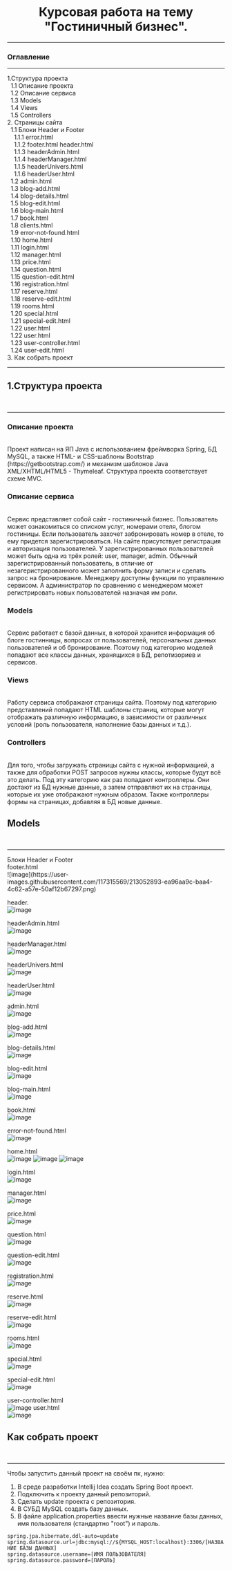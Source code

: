 <h1 align="center">Курсовая работа на тему "Гостиничный бизнес".</h1>
<hr>
<h3> Оглавление </h3>
<hr>
1.Структура проекта<br>
&nbsp;&nbsp;1.1 Описание проекта<br>
&nbsp;&nbsp;1.2 Описание сервиса<br>
&nbsp;&nbsp;1.3 Models<br>
&nbsp;&nbsp;1.4 Views<br>
&nbsp;&nbsp;1.5 Controllers<br>
2. Страницы сайта<br>
&nbsp;&nbsp;1.1 Блоки Header и Footer<br>
&nbsp;&nbsp;&nbsp;&nbsp;1.1.1 error.html <br>
&nbsp;&nbsp;&nbsp;&nbsp;1.1.2 footer.html header.html<br>
&nbsp;&nbsp;&nbsp;&nbsp;1.1.3 headerAdmin.html<br>
&nbsp;&nbsp;&nbsp;&nbsp;1.1.4 headerManager.html<br>
&nbsp;&nbsp;&nbsp;&nbsp;1.1.5 headerUnivers.html<br>
&nbsp;&nbsp;&nbsp;&nbsp;1.1.6 headerUser.html <br>
&nbsp;&nbsp;1.2 admin.html<br>
&nbsp;&nbsp;1.3 blog-add.html<br>
&nbsp;&nbsp;1.4 blog-details.html<br>
&nbsp;&nbsp;1.5 blog-edit.html<br>
&nbsp;&nbsp;1.6 blog-main.html<br>
&nbsp;&nbsp;1.7 book.html<br>
&nbsp;&nbsp;1.8 clients.html<br>
&nbsp;&nbsp;1.9 error-not-found.html <br>
&nbsp;&nbsp;1.10 home.html <br>
&nbsp;&nbsp;1.11 login.html<br>
&nbsp;&nbsp;1.12 manager.html<br>
&nbsp;&nbsp;1.13 price.html<br>
&nbsp;&nbsp;1.14 question.html<br>
&nbsp;&nbsp;1.15 question-edit.html<br>
&nbsp;&nbsp;1.16 registration.html<br>
&nbsp;&nbsp;1.17 reserve.html<br>
&nbsp;&nbsp;1.18 reserve-edit.html<br>
&nbsp;&nbsp;1.19 rooms.html<br>
&nbsp;&nbsp;1.20 special.html<br>
&nbsp;&nbsp;1.21 special-edit.html<br>
&nbsp;&nbsp;1.22 user.html<br>
&nbsp;&nbsp;1.22 user.html<br>
&nbsp;&nbsp;1.23 user-controller.html<br>
&nbsp;&nbsp;1.24 user-edit.html<br>
3. Как собрать проект<br>
<hr>
<h2> 1.Структура проекта</h2><br>
<hr>
<h3>Описание проекта</h3><br>
Проект написан на ЯП Java с использованием фреймворка Spring, БД MySQL, а также
HTML- и CSS-шаблоны Bootstrap (https://getbootstrap.com/) и
механизм шаблонов Java XML/XHTML/HTML5 - Thymeleaf. Структура проекта соответствует схеме MVC. 
<h3>Описание сервиса</h3><br>
<div>Сервис представляет собой сайт - гостиничный бизнес. Пользователь может ознакомиться со списком услуг, номерами отеля, блогом гостиницы. Eсли пользователь захочет забронировать номер в отеле, то ему придется зарегистрироваться. На сайте присутствует регистрация и авторизация пользователей. У зарегистрированных пользователей может быть одна из трёх ролей: user, manager, admin. Обычный зарегистрированный пользователь, в отличие от незагеристрированного может заполнить форму записи и сделать запрос на бронирование. Менеджеру доступны функции по управлению сервисом. А администратор по сравнению с менеджером может регистрировать новых пользователей назначая им роли.</div>
<h3>Models</h3><br>
<div></div>
<div>Сервис работает с базой данных, в которой хранится информация об блоге гостинницы,  вопросах от пользователей,  персональных данных пользователей и об бронирование. Поэтому под категорию моделей попадают все классы данных, хранящихся в БД, репотизориев и сервисов.</div>
<h3>Views</h3><br>
<div>Работу сервиса отображают страницы сайта. Поэтому под категорию представлений попадают HTML шаблоны страниц, которые могут отображать различную информацию, в зависимости от различных условий (роль пользователя, наполнение базы данных и т.д.).</div>
<h3>Controllers</h3><br>
<div>Для того, чтобы загружать страницы сайта с нужной информацией, а также для обработки POST запросов нужны классы, которые будут всё это делать. Под эту категорию как раз попадают контроллеры. Они достают из БД нужные данные, а затем отправляют их на страницы, которые их уже отображают нужным образом. Также контроллеры формы на страницах, добавляя в БД новые данные.</div>

<h2>Models</h2><br>
<hr>
<div>Блоки Header и Footer</div>
footer.html <br>
![image](https://user-images.githubusercontent.com/117315569/213052893-ea96aa9c-baa4-4c62-a57e-50af12b67297.png)


header.<br>
![image](https://user-images.githubusercontent.com/117315569/212823696-c5f45944-4dfb-48a2-96ef-498a2d2bd100.png)

headerAdmin.html<br>
![image](https://user-images.githubusercontent.com/117315569/212823870-d9c667d2-d389-4aac-ab20-c651c83c9450.png)

headerManager.html<br>
![image](https://user-images.githubusercontent.com/117315569/212823997-4d78d8f0-b2ce-482e-ac01-cd188f9088bf.png)

headerUnivers.html<br>
![image](https://user-images.githubusercontent.com/117315569/212824029-5abb9c6b-33bc-43a5-a88c-0270731a7e1d.png)

headerUser.html<br>
![image](https://user-images.githubusercontent.com/117315569/212824077-bd72f49e-32c2-436b-b921-8a7de72b7a48.png)

admin.html<br>
![image](https://user-images.githubusercontent.com/117315569/213049035-4d8efe23-09d8-47c4-bf1d-6c07d64b7a5b.png)

blog-add.html<br>
![image](https://user-images.githubusercontent.com/117315569/212824670-7df60c74-a128-48d0-8167-bdbccc3b8feb.png)

blog-details.html<br>
![image](https://user-images.githubusercontent.com/117315569/212824610-bf495418-2f05-48aa-b44c-1a1d23e73e91.png)

blog-edit.html<br>
![image](https://user-images.githubusercontent.com/117315569/212824697-8adaa8ed-65f1-413d-a6ca-1de020ab6b42.png)

blog-main.html<br>
![image](https://user-images.githubusercontent.com/117315569/212824586-32085d97-052d-4c90-ba20-d34c7608e555.png)

book.html<br>
![image](https://user-images.githubusercontent.com/117315569/213050111-854f29d8-21e8-48a6-a79b-53bf0930ec02.png)

error-not-found.html <br>
![image](https://user-images.githubusercontent.com/117315569/212825500-d60fb3ed-bfc0-4eda-9650-420db387469a.png)

 home.html <br>
 ![image](https://user-images.githubusercontent.com/117315569/212824381-f121d91b-5509-46e5-85ee-e27ae8e460fe.png)
![image](https://user-images.githubusercontent.com/117315569/212824438-b03faa3c-4073-491d-99b8-95e65de03ed7.png)
![image](https://user-images.githubusercontent.com/117315569/212824483-2dee0d41-b942-49cc-8738-892d094c0f63.png)

 login.html<br>
 ![image](https://user-images.githubusercontent.com/117315569/213050536-762e8b61-fe6a-4ad6-9b70-7add3e153a76.png)

 manager.html<br>
 ![image](https://user-images.githubusercontent.com/117315569/213051528-00aebfb5-c76d-4106-8c58-4f69db8ea977.png)

 price.html<br>
 ![image](https://user-images.githubusercontent.com/117315569/212824543-cb15aee6-e341-4736-9702-a598d85389d1.png)

 question.html<br>
 ![image](https://user-images.githubusercontent.com/117315569/212825241-4c041b88-be56-46f1-bc53-cab79e12b9d3.png)

 question-edit.html<br>
![image](https://user-images.githubusercontent.com/117315569/212825271-375df842-4fa1-4423-91d6-35e79c0efb37.png)


 registration.html<br>
 ![image](https://user-images.githubusercontent.com/117315569/213051959-bbf7ce00-8075-4476-9ed2-c27a62fc5de4.png)

 reserve.html<br>
 ![image](https://user-images.githubusercontent.com/117315569/212824812-69d220ed-e603-4f9f-9602-d113d8412e81.png)

 reserve-edit.html<br>
 ![image](https://user-images.githubusercontent.com/117315569/212825134-669deaa5-79e5-43b7-8275-cd426101cae2.png)

 rooms.html<br>
 ![image](https://user-images.githubusercontent.com/117315569/212824509-885e1746-a2a4-47e4-9ee6-b2a807f2f6ff.png)

 special.html<br>
 ![image](https://user-images.githubusercontent.com/117315569/212824889-ce7cb91f-871a-4bc5-9cac-6baf09b78233.png)

 special-edit.html<br>
 ![image](https://user-images.githubusercontent.com/117315569/212824913-6296a4de-9fd7-4c6f-9822-ee6c537302b7.png)

 user-controller.html<br>
 ![image](https://user-images.githubusercontent.com/117315569/213052446-d8538cf5-3041-4312-a2df-08c2116e23e7.png)
 user.html<br>
 ![image](https://user-images.githubusercontent.com/117315569/213052746-dfd4f980-5832-4fe4-8ce4-4b20163b8f4e.png)

<h2>Как собрать проект</h2><br>
<hr>
<div>Чтобы запустить данный проект на своём пк, нужно:

1. В среде разработки Intellij Idea создать Spring Boot проект. <br>
2. Подключить к проекту данный репозиторий.<br>
3. Сделать update проекта с репозитория.<br>
4. В СУБД MySQL создать базу данных.<br>
5. В файле application.properties ввести нужные название базы данных, имя пользователя (стандартно "root") и пароль.<br>
</div>
<code>spring.jpa.hibernate.ddl-auto=update
spring.datasource.url=jdbc:mysql://${MYSQL_HOST:localhost}:3306/[НАЗВАНИЕ БАЗЫ ДАННЫХ]
spring.datasource.username=[ИМЯ ПОЛЬЗОВАТЕЛЯ]
spring.datasource.password=[ПАРОЛЬ]
</code>
